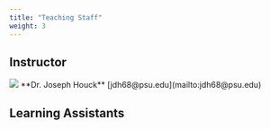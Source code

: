 ```yaml
---
title: "Teaching Staff"
weight: 3
---
```


## Instructor


<responsive-grid-row>
  <responsive-grid-col xl="2" lg="3" md="4" sm="6" xs="12">
    <img src="/images/joe-houck.jpg">
  </responsive-grid-col>
    **Dr. Joseph Houck** [jdh68@psu.edu](mailto:jdh68@psu.edu)
</responsive-grid-row>


<div class="spacer" style="display:block;overflow:hidden;width:100%;"></div>


## Learning Assistants

